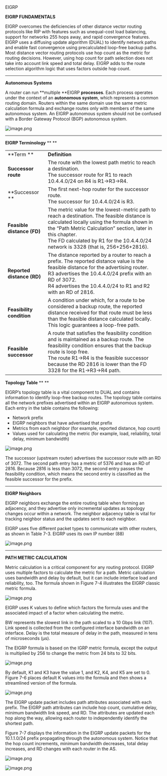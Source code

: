 EIGRP

**EIGRP FUNDAMENTALS**

EIGRP overcomes the deficiencies of other distance vector routing protocols like RIP with features such as unequal-cost load balancing, support for networks 255 hops away, and rapid convergence features. EIGRP uses a diffusing update algorithm (DUAL) to identify network paths and enable fast convergence using precalculated loop-free backup paths. Most distance vector routing protocols use hop count as the metric for routing decisions. However, using hop count for path selection does not take into account link speed and total delay. EIGRP adds to the route selection algorithm logic that uses factors outside hop count.

* * *

**Autonomous Systems**

A router can run **multiple **EIGRP **processes**. Each process operates under the context of an **autonomous system**, which represents a common routing domain. Routers within the same domain use the same metric calculation formula and exchange routes only with members of the same autonomous system. An EIGRP autonomous system should not be confused with a Border Gateway Protocol (BGP) autonomous system.

![image.png](../_resources/2bd96dffc8a9cf7ecded08b2b0f6c5af.png)

* * *

**EIGRP Terminology**
**
**

|     |     |
| --- | --- |
| **Term ** | **Definition** |
| **Successor route** | The route with the lowest path metric to reach a destination.<br>The successor route for R1 to reach 10.4.4.0/24 on R4 is R1→R3→R4. |
| **Successor ** | The first next-hop router for the successor route.<br>The successor for 10.4.4.0/24 is R3. |
| **Feasible distance (FD)** | The metric value for the lowest-metric path to reach a destination. The feasible distance is calculated locally using the formula shown in the “Path Metric Calculation” section, later in this chapter.<br>The FD calculated by R1 for the 10.4.4.0/24 network is 3328 (that is, 256+256+2816). |
| **Reported distance (RD)** | The distance reported by a router to reach a prefix. The reported distance value is the feasible distance for the advertising router.<br>R3 advertises the 10.4.4.0/24 prefix with an RD of 3072.<br>R4 advertises the 10.4.4.0/24 to R1 and R2 with an RD of 2816. |
| **Feasibility condition** | A condition under which, for a route to be considered a backup route, the reported distance received for that route must be less than the feasible distance calculated locally. This logic guarantees a loop-free path. |
| **Feasible successor** | A route that satisfies the feasibility condition and is maintained as a backup route. The feasibility condition ensures that the backup route is loop free.<br>The route R1→R4 is the feasible successor because the RD 2816 is lower than the FD 3328 for the R1→R3→R4 path. |

**Topology Table**
**
**

EIGRP’s topology table is a vital component to DUAL and contains information to identify loop-free backup routes. The topology table contains all the network prefixes advertised within an EIGRP autonomous system. Each entry in the table contains the following:

- Network prefix
- EIGRP neighbors that have advertised that prefix
- Metrics from each neighbor (for example, reported distance, hop count)
- Values used for calculating the metric (for example, load, reliability, total delay, minimum bandwidth)

![image.png](../_resources/783e231ce2d35f935174b9e3bd70c70f.png)

The successor (upstream router) advertises the successor route with an RD of 3072. The second path entry has a metric of 5376 and has an RD of 2816. Because 2816 is less than 3072, the second entry passes the feasibility condition, which means the second entry is classified as the feasible successor for the prefix.

* * *

**EIGRP Neighbors**

EIGRP neighbors exchange the entire routing table when forming an adjacency, and they advertise only incremental updates as topology changes occur within a network. The neighbor adjacency table is vital for tracking neighbor status and the updates sent to each neighbor.

EIGRP uses five different packet types to communicate with other routers, as shown in Table 7-3. EIGRP uses its own IP number (88)

![image.png](../_resources/c517583af3b8e1cb47b2f28ae2235a24.png)

* * *

**PATH METRIC CALCULATION**

Metric calculation is a critical component for any routing protocol. EIGRP uses multiple factors to calculate the metric for a path. Metric calculation uses bandwidth and delay by default, but it can include interface load and reliability, too. The formula shown in Figure 7-4 illustrates the EIGRP classic metric formula.

![image.png](../_resources/b7d73ac4651166d8392aff9d6ced8f8c.png)

EIGRP uses K values to define which factors the formula uses and the associated impact of a factor when calculating the metric.

BW represents the slowest link in the path scaled to a 10 Gbps link (107). Link speed is collected from the configured interface bandwidth on an interface. Delay is the total measure of delay in the path, measured in tens of microseconds (μs).

The EIGRP formula is based on the IGRP metric formula, except the output is multiplied by 256 to change the metric from 24 bits to 32 bits.

![image.png](../_resources/a1464f3264af0c268c2f8e579d39fb67.png)

By default, K1 and K3 have the value 1, and K2, K4, and K5 are set to 0. Figure 7-6 places default K values into the formula and then shows a streamlined version of the formula.

![image.png](../_resources/e3847de052d7198f9838545e7dbc4d6c.png)

The EIGRP update packet includes path attributes associated with each prefix. The EIGRP path attributes can include hop count, cumulative delay, minimum bandwidth link speed, and RD. The attributes are updated each hop along the way, allowing each router to independently identify the shortest path.

Figure 7-7 displays the information in the EIGRP update packets for the 10.1.1.0/24 prefix propagating through the autonomous system. Notice that the hop count increments, minimum bandwidth decreases, total delay increases, and RD changes with each router in the AS.

![image.png](../_resources/f3a9120caa8680ec1ffacbd079a8226b.png)

![image.png](../_resources/4247d2ea42b8f2ed5267811583187ec3.png)